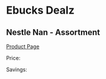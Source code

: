 
# Ebucks Dealz
## Nestle Nan - Assortment
[Product Page](https://www.ebucks.com/web/shop/productSelected.do?prodId=1129460703&catId=1186088243)

Price: 

Savings: 


	